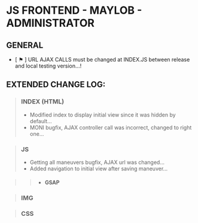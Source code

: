 # JS FRONTEND - MAYLOB - ADMINISTRATOR

## GENERAL
- [ ⚑ ] URL AJAX CALLS must be changed at INDEX.JS between release and local testing version...!

## EXTENDED CHANGE LOG:

>### INDEX (HTML)
  > - Modified index to display initial view since it was hidden by default...
  > - MONI bugfix, AJAX controller call was incorrect, changed to right one...

>### JS
  >- Getting all maneuvers bugfix, AJAX url was changed...
  >- Added navigation to initial view after saving maneuver...

  >> - #### GSAP


>### IMG


>### CSS